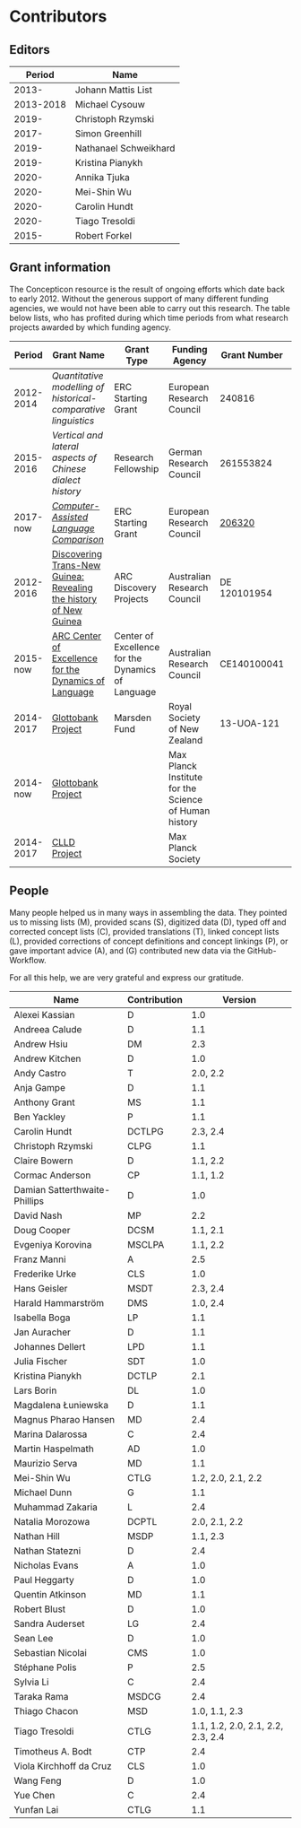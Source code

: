 # Contributors

## Editors

Period | Name
--- | ---
2013- | Johann Mattis List
2013-2018 | Michael Cysouw
2019- | Christoph Rzymski
2017- | Simon Greenhill
2019- | Nathanael Schweikhard
2019- | Kristina Pianykh
2020- | Annika Tjuka
2020- | Mei-Shin Wu
2020- | Carolin Hundt
2020- | Tiago Tresoldi
2015- | Robert Forkel


## Grant information

The Concepticon resource is the result of ongoing efforts which date back to
early 2012. Without the generous support of many different funding agencies, we
would not have been able to carry out this research. The table below lists, who
has profited during which time periods from what research projects awarded by
which funding agency.

Period    | Grant Name                                                     | Grant Type                                        | Funding Agency                                        | Grant Number | Beneficiaries
---       | ---                                                            | ---                                               | ---                                                   | --- | ---
2012-2014 | *Quantitative modelling of historical-comparative linguistics* | ERC Starting Grant                                | European Research Council                             | 240816       | MC, JML
2015-2016 | *Vertical and lateral aspects of Chinese dialect history*      | Research Fellowship                               | German Research Council                               | 261553824    | JML
2017-now | [*Computer-Assisted Language Comparison*](http://calc.digling.org)      | ERC Starting Grant                              | European Research Council                               | [206320](https://cordis.europa.eu/project/rcn/206320/factsheet/en)    | JML
2012-2016 | [Discovering Trans-New Guinea: Revealing the history of New Guinea](http://transnewguinea.org)                                                            | ARC Discovery Projects                            | Australian Research Council                           | DE 120101954 | SJG
2015-now  | [ARC Center of Excellence for the Dynamics of Language](http://www.dynamicsoflanguage.edu.au/)                                                               | Center of Excellence for the Dynamics of Language | Australian Research Council                           | CE140100041  | SJG
2014-2017 | [Glottobank Project](http://glottobank.org)                                             | Marsden Fund                                      | Royal Society of New Zealand                          | 13-UOA-121   | SJG, JML, RF
2014-now  | [Glottobank Project](http://glottobank.org)                                             |                                                   | Max Planck Institute for the Science of Human history |              | SJG, JML, RF
2014-2017 | [CLLD Project](http://clld.org)                                                   |                                                   | Max Planck Society                                    |              | RF




## People

Many people helped us in many
ways in assembling the data. They pointed us to missing
lists (M), provided scans (S), digitized data (D), typed off
and corrected concept lists (C), provided translations (T),
linked concept lists (L), provided corrections of concept definitions and concept linkings (P), or gave important advice (A), and (G) contributed new data via the GitHub-Workflow. 

For all this help, we are very grateful and express our gratitude.

Name | Contribution | Version |
--- | --- | --- |
Alexei Kassian | D | 1.0
Andreea Calude | D | 1.1
Andrew Hsiu | DM | 2.3
Andrew Kitchen | D | 1.0
Andy Castro | T | 2.0, 2.2
Anja Gampe | D | 1.1
Anthony Grant | MS | 1.1
Ben Yackley | P | 1.1
Carolin Hundt | DCTLPG | 2.3, 2.4
Christoph Rzymski | CLPG | 1.1
Claire Bowern | D | 1.1, 2.2
Cormac Anderson | CP | 1.1, 1.2
Damian Satterthwaite-Phillips | D | 1.0
David Nash | MP | 2.2
Doug Cooper | DCSM | 1.1, 2.1
Evgeniya Korovina | MSCLPA | 1.1, 2.2
Franz Manni | A | 2.5
Frederike Urke | CLS | 1.0
Hans Geisler | MSDT | 2.3, 2.4
Harald Hammarström | DMS | 1.0, 2.4
Isabella Boga | LP | 1.1
Jan Auracher | D | 1.1
Johannes Dellert | LPD | 1.1
Julia Fischer | SDT | 1.0
Kristina Pianykh | DCTLP | 2.1
Lars Borin | DL | 1.0
Magdalena Łuniewska | D | 1.1
Magnus Pharao Hansen | MD | 2.4
Marina Dalarossa | C | 2.4
Martin Haspelmath | AD | 1.0
Maurizio Serva | MD | 1.1
Mei-Shin Wu | CTLG | 1.2, 2.0, 2.1, 2.2
Michael Dunn | G | 1.1
Muhammad Zakaria | L | 2.4
Natalia Morozowa | DCPTL | 2.0, 2.1, 2.2
Nathan Hill | MSDP | 1.1, 2.3
Nathan Statezni | D | 2.4
Nicholas Evans | A | 1.0
Paul Heggarty | D | 1.0
Quentin Atkinson | MD | 1.1
Robert Blust | D | 1.0
Sandra Auderset | LG | 2.4
Sean Lee | D | 1.0
Sebastian Nicolai | CMS | 1.0
Stéphane Polis | P | 2.5 
Sylvia Li | C | 2.4
Taraka Rama | MSDCG | 2.4
Thiago Chacon | MSD | 1.0, 1.1, 2.3
Tiago Tresoldi | CTLG | 1.1, 1.2, 2.0, 2.1, 2.2, 2.3, 2.4
Timotheus A. Bodt | CTP | 2.4
Viola Kirchhoff da Cruz | CLS | 1.0
Wang Feng | D | 1.0
Yue Chen | C | 2.4
Yunfan Lai | CTLG | 1.1
